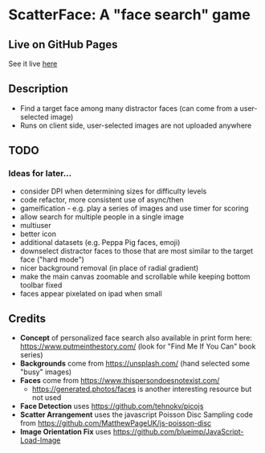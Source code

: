 # ScatterFace: A "face search" game

## Live on GitHub Pages

See it live [here](https://scatterface.eg42.net)

## Description

* Find a target face among many distractor faces (can come from a user-selected image)
* Runs on client side, user-selected images are not uploaded anywhere

## TODO

### Ideas for later...

* consider DPI when determining sizes for difficulty levels
* code refactor, more consistent use of async/then
* gameification - e.g. play a series of images and use timer for scoring
* allow search for multiple people in a single image
* multiuser
* better icon
* additional datasets (e.g. Peppa Pig faces, emoji)
* downselect distractor faces to those that are most similar to the target face ("hard mode")
* nicer background removal (in place of radial gradient)
* make the main canvas zoomable and scrollable while keeping bottom toolbar fixed
* faces appear pixelated on ipad when small

## Credits

* **Concept** of personalized face search also available in print form here: https://www.putmeinthestory.com/ (look for "Find Me If You Can" book series)
* **Backgrounds** come from https://unsplash.com/ (hand selected some "busy" images)
* **Faces** come from https://www.thispersondoesnotexist.com/
  * https://generated.photos/faces is another interesting resource but not used
* **Face Detection** uses https://github.com/tehnokv/picojs
* **Scatter Arrangement** uses the javascript Poisson Disc Sampling code from https://github.com/MatthewPageUK/js-poisson-disc
* **Image Orientation Fix** uses https://github.com/blueimp/JavaScript-Load-Image

